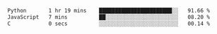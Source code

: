 <!--START_SECTION:waka-->

```txt
Python       1 hr 19 mins    ███████████████████████░░   91.66 %
JavaScript   7 mins          ██░░░░░░░░░░░░░░░░░░░░░░░   08.20 %
C            0 secs          ░░░░░░░░░░░░░░░░░░░░░░░░░   00.14 %
```

<!--END_SECTION:waka-->
